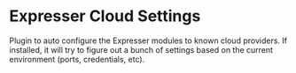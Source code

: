 # Expresser Cloud Settings

Plugin to auto configure the Expresser modules to known cloud providers.
If installed, it will try to figure out a bunch of settings based on the
current environment (ports, credentials, etc).
